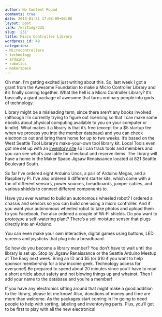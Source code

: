 ```yaml
---
author: No Content Found
comments: true
date: 2013-01-31 17:08:09+00:00
layout: post
link: /writing/231
slug: '231'
title: Micro Controller Library
wordpress_id: 49
categories:
- Microcontrollers
- technology
- arduino
- robotics
- makerspace
---
```


Oh man, I’m getting excited just writing about this. So, last week I got a grant from the Awesome Foundation to make a Micro Controller Library and it’s finally coming together.
What the hell is a Micro Controller Library? It’s basically a giant package of awesome that turns ordinary people into gods of technology.




Library might be a misleading term, since there aren’t any books involved (although I’m currently trying to figure out licensing so that I can make some ebooks about physical computing available to you on your computer or kindle). What makes it a library is that it’s free (except for a $5 startup fee when we process you into the member database) and you can check electronics out and bring them home for up to two weeks. It’s based on the West Seattle Tool Library’s make-your-own tool library kit. Local Tools even got me set up with an [inventory site](http://microelectronicslibrary.localtools.org/library/) so I can track tools and members and you can see what’s available for checkout and reserve items. The library will have a home in the Maker Space Jigsaw Renaissance located at 821 Seattle Boulevard South.




So far I’ve ordered eight Arduino Unos, a pair of Arduino Megas, and a Raspberry Pi. I’ve also ordered 6 different starter kits, which come with a ton of different sensors, power sources, breadboards, jumper cables, and various shields to connect different components to.




Have you ever wanted to build an autonomous wheeled robot? I ordered a chassis and sensors so you can build one using a micro controller. And if you want your autonomous wheeled robot to take photos and upload them to you Facebook, I’ve also ordered a couple of Wi-Fi shields. Do you want to prototype a self-watering plant? There’s a soil moisture sensor that plugs directly into an Arduino.




You can even make your own interactive, digital games using buttons, LED screens and joysticks that plug into a breadboard.




So how do you become a library member? You don’t have to wait until the library is set up. Stop by Jigsaw Renaissance or the Seattle Arduino Meetup at The Easy next week. Bring an ID and $5 (or $10 if you want to help sponsor membership for a low income geek. Technology access for everyone!) Be prepared to spend about 20 minutes since you’ll have to read a short article about safety and not blowing things up and whatnot. Then I add your name to the database and you’re a member!




If you have any electronics sitting around that might make a good addition to the library, please let me know! Also, donations of money and time are more than welcome. As the packages start coming in I’m going to need people to help with sorting, labeling and inventorying parts. Plus, you’ll get to be first to play with all the new electronics!
